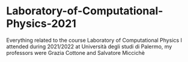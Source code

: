 # Laboratory-of-Computational-Physics-2021
Everything related to the course Laboratory of Computational Physics I attended during 2021/2022 at Università degli studi di Palermo, my professors were Grazia Cottone and Salvatore Miccichè
